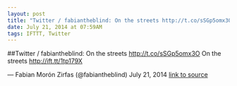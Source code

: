 ```yaml
---
layout: post
title: "Twitter / fabiantheblind: On the streets http://t.co/sSGp5omx3O"
date: July 21, 2014 at 07:59AM
tags: IFTTT, Twitter
---
```

##Twitter / fabiantheblind: On the streets http://t.co/sSGp5omx3O
On the streets http://ift.tt/1tp179X

— Fabian Morón Zirfas (@fabiantheblind) July 21, 2014
[link to source](http://ift.tt/1nYm7Ul) 
